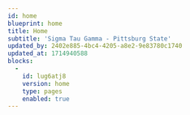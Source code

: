 ```yaml
---
id: home
blueprint: home
title: Home
subtitle: 'Sigma Tau Gamma - Pittsburg State'
updated_by: 2402e885-4bc4-4205-a8e2-9e83780c1740
updated_at: 1714940588
blocks:
  -
    id: lug6atj8
    version: home
    type: pages
    enabled: true
---
```


